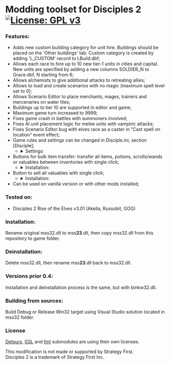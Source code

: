 # Modding toolset for Disciples 2 [![License: GPL v3](https://img.shields.io/badge/License-GPL%20v3-blue.svg)](https://www.gnu.org/licenses/gpl-3.0)

### Features:
- Adds new custom building category for unit hire.
  Buildings should be placed on the 'Other buildings' tab.
  Custom category is created by adding 'L\_CUSTOM' record to LBuild.dbf;
- Allows each race to hire up to 10 new tier-1 units in cities and capital.<br />
  New units are specified by adding a new columns SOLDIER\_N to Grace.dbf, N starting from 6;
- Allows alchemists to give additional attacks to retreating allies;
- Allows to load and create scenarios with no magic (maximum spell level set to 0);
- Allows Scenario Editor to place merchants, mages, trainers and mercenaries on water tiles;
- Buildings up to tier 10 are supported in editor and game;
- Maximum game turn increased to 9999;
- Fixes game crash in battles with summoners involved;
- Fixes AI unit placement logic for melee units with vampiric attacks;
- Fixes Scenario Editor bug with elves race as a caster in "Cast spell on location" event effect;
- Game rules and settings can be changed in Disciple.ini, section \[Disciple\];
  - <details>
    <summary>Settings:</summary>
  
      - "UnitMaxDamage=\[300 : (2^31 - 1)\]" changes maximum unit damage per attack;
      - "UnitMaxArmor=\[70: 100\]" changes maximum combined unit armor;
      - "StackMaxScoutRange=\[7 : 100\]" changes maximum allowed scout range for troops; 
      - "ShatteredArmorMax=\[0 : 100\]" changes total armor shatter damage;
      - "ShatterDamageMax=\[0 : 100\]" changes maximum armor shatter damage per attack;
      - "CriticalHitDamage=\[0 : 255\]" changes the percentage damage of critical hit;
      - "ShowBanners=(0/1)" toggle show banners by default;
      - "ShowResources=(0/1)" toggle show resources panel by default;
      - "ShowLandConverted=(0/1)" toggle show percentage of land converted instead of minimap;
  </details>
- Buttons for bulk item transfer: transfer all items, potions, scrolls/wands or valuables between inventories with single click;
  - <details>
    <summary>Installation:</summary>

    Add buttons with predefined names to DLG\_CITY\_STACK, DLG\_EXCHANGE or DLG\_PICKUP\_DROP dialogs in Interf.dlg file.
    Every button is optional and can be ignored.
    Buttons and their meaning:
      - Transfer all items to the left inventory: BTN\_TRANSF\_L\_ALL;
      - Transfer all items to the right inventory: BTN\_TRANSF\_R\_ALL;
      - Transfer all potions to the left: BTN\_TRANSF\_L\_POTIONS;
      - Transfer all potions to the right: BTN\_TRANSF\_R\_POTIONS;
      - Transfer all scrolls and wands to the left: BTN\_TRANSF\_L\_SPELLS;
      - Transfer all scrolls and wands to the right: BTN\_TRANSF\_R\_SPELLS;
      - Transfer all valuables to the left: BTN\_TRANSF\_L\_VALUABLES;
      - Transfer all valuables to the right: BTN\_TRANSF\_R\_VALUABLES;
    
    Example of button description in Interf.dlg:
    ```
    BUTTON    BTN_TRANSF_L_ALL,342,424,385,459,DLG_EXCHANGE_RETURN_D,DLG_EXCHANGE_RETURN_H,DLG_EXCHANGE_RETURN_C,DLG_EXCHANGE_RETURN_D,"Transfer all items to left",0
    ```
  </details>
- Button to sell all valuables with single click;
  - <details>
    <summary>Installation:</summary>
  
    Add button with name BTN\_SELL\_ALL\_VALUABLES to DLG\_MERCHANT in Interf.dlg file.
    Button is optional.
    
    Example of button description in Interf.dlg:
    ```
    BUTTON	BTN_SELL_ALL_VALUABLES,417,425,460,460,DLG_CITY_STACK_RETURN_D,DLG_CITY_STACK_RETURN_H,DLG_CITY_STACK_RETURN_C,DLG_CITY_STACK_RETURN_D,"Sell all valuables",0
    ```
  </details>
- Can be used on vanilla version or with other mods installed;

### Tested on:
- Disciples 2 Rise of the Elves v3.01 (Akella, Russobit, GOG)

### Installation:
Rename original mss32.dll to mss**23**.dll, then copy mss32.dll from this repository to game folder.

### Deinstallation:
Delete mss32.dll, then rename mss**23**.dll back to mss32.dll.

### Versions prior 0.4:
Installation and deinstallation process is the same, but with binkw32.dll.

### Building from sources:
Build Debug or Release Win32 target using Visual Studio solution located in mss32 folder. 

### License
[Detours](https://github.com/microsoft/Detours), [GSL](https://github.com/microsoft/GSL) and [fmt](https://github.com/fmtlib/fmt) submodules are using their own licenses.


This modification is not made or supported by Strategy First.<br />
Disciples 2 is a trademark of Strategy First Inc.

